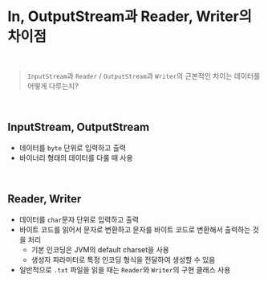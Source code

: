 # In, OutputStream과 Reader, Writer의 차이점
<br>

> `InputStream`과 `Reader` / `OutputStream`과 `Writer`의 근본적인 차이는 데이터를 어떻게 다루는지?

<br>

## InputStream, OutputStream
- 데이터를 `byte` 단위로 입력하고 출력
- 바이너리 형태의 데이터를 다룰 때 사용

<br>

## Reader, Writer
- 데이터를 `char`문자 단위로 입력하고 출력
- 바이트 코드를 읽어서 문자로 변환하고 문자를 바이트 코드로 변환해서 출력하는 것을 처리
  - 기본 인코딩은 JVM의 default charset을 사용
  - 생성자 파라미터로 특정 인코딩 형식을 전달하여 생성할 수 있음
- 일반적으로 `.txt` 파일을 읽을 때는 `Reader`와 `Writer`의 구현 클래스 사용
